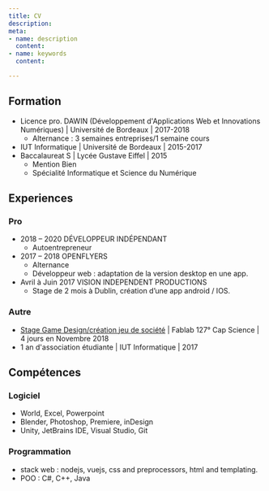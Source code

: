 ```yaml
---
title: CV
description: 
meta:
- name: description
  content: 
- name: keywords
  content: 

---
```

## Formation

* Licence pro. DAWIN (Développement d'Applications Web et Innovations Numériques) | Université de Bordeaux | 2017-2018
  * Alternance : 3 semaines entreprises/1 semaine cours
* IUT Informatique | Université de Bordeaux | 2015-2017
* Baccalaureat S | Lycée Gustave Eiffel | 2015
  * Mention Bien
  * Spécialité Informatique et Science du Numérique

## Experiences

### Pro

* 2018 – 2020 DÉVELOPPEUR INDÉPENDANT
  * Autoentrepreneur
* 2017 – 2018 OPENFLYERS
  * Alternance
  * Développeur web : adaptation de la version desktop en une app.
* Avril à Juin 2017 VISION INDEPENDENT PRODUCTIONS
  * Stage de 2 mois à Dublin, création d’une app android / IOS.

### Autre

* [Stage Game Design/création jeu de société](https://www.fablab127.net/#!/projects/jeu-de-societe-homonculus) | Fablab 127° Cap Science | 4 jours en Novembre 2018
* 1 an d'association étudiante | IUT Informatique | 2017

## Compétences

### Logiciel

* World, Excel, Powerpoint
* Blender, Photoshop, Premiere, inDesign
* Unity, JetBrains IDE, Visual Studio, Git

### Programmation

* stack web : nodejs, vuejs, css and preprocessors, html and templating.
* POO : C#, C++, Java